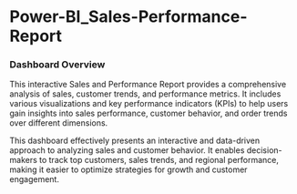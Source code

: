 # Power-BI_Sales-Performance-Report

### Dashboard Overview
This interactive Sales and Performance Report provides a comprehensive analysis of sales, customer trends, and performance metrics. It includes various visualizations and key performance indicators (KPIs) to help users gain insights into sales performance, customer behavior, and order trends over different dimensions.

This dashboard effectively presents an interactive and data-driven approach to analyzing sales and customer behavior. It enables decision-makers to track top customers, sales trends, and regional performance, making it easier to optimize strategies for growth and customer engagement.


